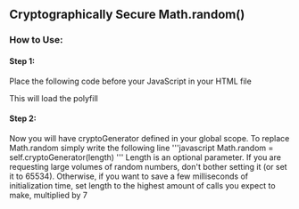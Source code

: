 ## Cryptographically Secure Math.random()

### How to Use:

#### Step 1:
Place the following code before your JavaScript in your HTML file
<script src="https://ecc521.github.io/polyfill/math.random/code.js"></script>

This will load the polyfill

#### Step 2:
Now you will have cryptoGenerator defined in your global scope.
To replace Math.random simply write the following line
'''javascript
Math.random = self.cryptoGenerator(length)
'''
Length is an optional parameter. 
If you are requesting large volumes of random numbers, don't bother setting it (or set it to 65534).
Otherwise, if you want to save a few milliseconds of initialization time, set length to the highest amount of calls you expect to make, multiplied by 7
